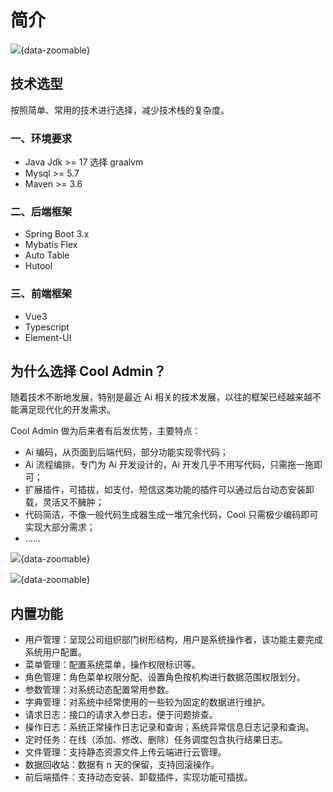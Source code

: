 # 简介

![](/show/admin.png){data-zoomable}

## 技术选型

按照简单、常用的技术进行选择，减少技术栈的复杂度。

### 一、环境要求

- Java Jdk >= 17 选择 graalvm
- Mysql >= 5.7
- Maven >= 3.6

### 二、后端框架

- Spring Boot 3.x
- Mybatis Flex
- Auto Table
- Hutool

### 三、前端框架

- Vue3
- Typescript
- Element-UI

## 为什么选择 Cool Admin？

随着技术不断地发展，特别是最近 Ai 相关的技术发展，以往的框架已经越来越不能满足现代化的开发需求。

Cool Admin 做为后来者有后发优势，主要特点：

- Ai 编码，从页面到后端代码，部分功能实现零代码；
- Ai 流程编排，专门为 Ai 开发设计的，Ai 开发几乎不用写代码，只需拖一拖即可；
- 扩展插件，可插拔，如支付、短信这类功能的插件可以通过后台动态安装卸载，灵活又不臃肿；
- 代码简洁，不像一般代码生成器生成一堆冗余代码，Cool 只需极少编码即可实现大部分需求；
- ......

![](/show/admin.png){data-zoomable}

![](/show/flow.png){data-zoomable}

## 内置功能

- 用户管理：呈现公司组织部门树形结构，用户是系统操作者，该功能主要完成系统用户配置。
- 菜单管理：配置系统菜单，操作权限标识等。
- 角色管理：角色菜单权限分配、设置角色按机构进行数据范围权限划分。
- 参数管理：对系统动态配置常用参数。
- 字典管理：对系统中经常使用的一些较为固定的数据进行维护。
- 请求日志：接口的请求入参日志，便于问题排查。
- 操作日志：系统正常操作日志记录和查询；系统异常信息日志记录和查询。
- 定时任务：在线（添加、修改、删除）任务调度包含执行结果日志。
- 文件管理：支持静态资源文件上传云端进行云管理。
- 数据回收站：数据有 n 天的保留，支持回滚操作。
- 前后端插件：支持动态安装、卸载插件，实现功能可插拔。
